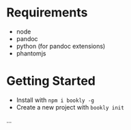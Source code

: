 # Requirements

- node
- pandoc
- python (for pandoc extensions)
- phantomjs

# Getting Started

- Install with `npm i bookly -g`
- Create a new project with `bookly init`

...
